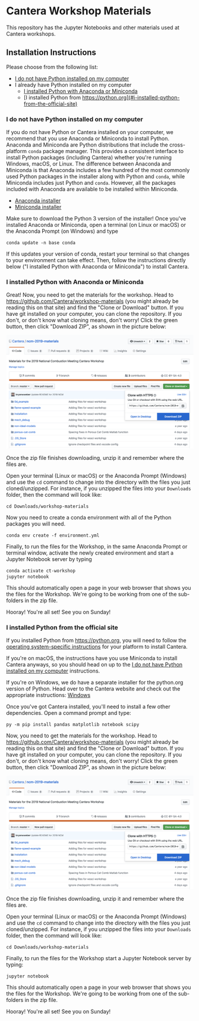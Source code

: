 # Cantera Workshop Materials

This repository has the Jupyter Notebooks and other materials used at Cantera workshops.

## Installation Instructions

Please choose from the following list:

* [I do not have Python installed on my computer](#i-do-not-have-python-installed-on-my-computer)
* I already have Python installed on my computer
  * [I installed Python with Anaconda or Miniconda](#i-installed-python-with-anaconda-or-miniconda)
  * [I installed Python from https://python.org](#i-installed-python-from-the-official-site)

### I do not have Python installed on my computer

If you do not have Python or Cantera installed on your computer, we recommend that you use Anaconda or Miniconda to install Python. Anaconda and Miniconda are Python distributions that include the cross-platform `conda` package manager. This provides a consistent interface to install Python packages (including Cantera) whether you're running Windows, macOS, or Linux. The difference between Anaconda and Miniconda is that Anaconda includes a few hundred of the most commonly used Python packages in the installer along with Python and `conda`, while Miniconda includes just Python and `conda`. However, all the packages included with Anaconda are available to be installed within Miniconda.

* [Anaconda installer](https://www.anaconda.com/distribution/)
* [Miniconda installer](https://docs.conda.io/en/latest/miniconda.html)

Make sure to download the Python 3 version of the installer! Once you've installed Anaconda or Miniconda, open a terminal (on Linux or macOS) or the Anaconda Prompt (on Windows) and type

```console
conda update -n base conda
```

If this updates your version of conda, restart your terminal so that changes to your environment can take effect.
Then, follow the instructions directly below ("I installed Python with Anaconda or Miniconda") to install Cantera.

### I installed Python with Anaconda or Miniconda

Great! Now, you need to get the materials for the workshop. Head to <https://github.com/Cantera/workshop-materials> (you might already be reading this on that site) and find the "Clone or Download" button. If you have git installed on your computer, you can clone the repository. If you don't, or don't know what cloning means, don't worry! Click the green button, then click "Download ZIP", as shown in the picture below:

![Download a Zip of the repository](./images/download-repo-zip.png)

Once the zip file finishes downloading, unzip it and remember where the files are.

Open your terminal (Linux or macOS) or the Anaconda Prompt (Windows) and use the `cd` command to change into the directory with the files you just cloned/unzipped. For instance, if you unzipped the files into your `Downloads` folder, then the command will look like:

```console
cd Downloads/workshop-materials
```

Now you need to create a conda environment with all of the Python packages you will need.

```console
conda env create -f environment.yml
```

Finally, to run the files for the Workshop, in the same Anaconda Prompt or terminal window, activate the newly created environment and start a Jupyter Notebook server by typing

```console
conda activate ct-workshop
jupyter notebook
```

This should automatically open a page in your web browser that shows you the files for the Workshop. We're going to be working from one of the sub-folders in the zip file.

Hooray! You're all set! See you on Sunday!

### I installed Python from the official site

If you installed Python from <https://python.org>, you will need to follow the [operating system-specific instructions](https://cantera.org/install) for your platform to install Cantera.

If you're on macOS, the instructions have you use Miniconda to install Cantera anyways, so you should head on up to the [I do not have Python installed on my computer](#i-do-not-have-python-installed-on-my-computer) instructions.

If you're on Windows, we do have a separate installer for the python.org version of Python. Head over to the Cantera website and check out the appropriate instructions: [Windows](https://cantera.org/install/windows-install.html)

Once you've got Cantera installed, you'll need to install a few other dependencies. Open a command prompt and type:

```console
py -m pip install pandas matplotlib notebook scipy
```

Now, you need to get the materials for the workshop. Head to <https://github.com/Cantera/workshop-materials> (you might already be reading this on that site) and find the "Clone or Download" button. If you have git installed on your computer, you can clone the repository. If you don't, or don't know what cloning means, don't worry! Click the green button, then click "Download ZIP", as shown in the picture below:

![Download a Zip of the repository](./images/download-repo-zip.png)

Once the zip file finishes downloading, unzip it and remember where the files are.

Open your terminal (Linux or macOS) or the Anaconda Prompt (Windows) and use the `cd` command to change into the directory with the files you just cloned/unzipped. For instance, if you unzipped the files into your `Downloads` folder, then the command will look like:

```console
cd Downloads/workshop-materials
```

Finally, to run the files for the Workshop start a Jupyter Notebook server by typing:

```console
jupyter notebook
```

This should automatically open a page in your web browser that shows you the files for the Workshop. We're going to be working from one of the sub-folders in the zip file.

Hooray! You're all set! See you on Sunday!
